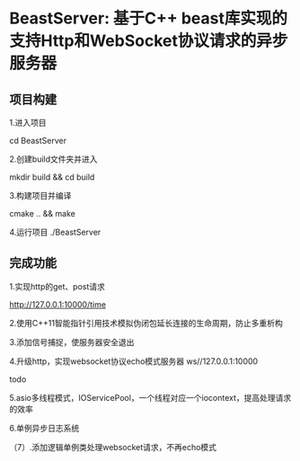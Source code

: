 # BeastServer: 基于C++ beast库实现的支持Http和WebSocket协议请求的异步服务器

## 项目构建

1.进入项目

cd BeastServer

2.创建build文件夹并进入

mkdir build && cd build

3.构建项目并编译

cmake .. && make

4.运行项目
./BeastServer

## 完成功能

1.实现http的get、post请求

http://127.0.0.1:10000/time

2.使用C++11智能指针引用技术模拟伪闭包延长连接的生命周期，防止多重析构

3.添加信号捕捉，使服务器安全退出

4.升级http，实现websocket协议echo模式服务器
ws//127.0.0.1:10000

todo

5.asio多线程模式，IOServicePool，一个线程对应一个iocontext，提高处理请求的效率

6.单例异步日志系统

（7）.添加逻辑单例类处理websocket请求，不再echo模式
